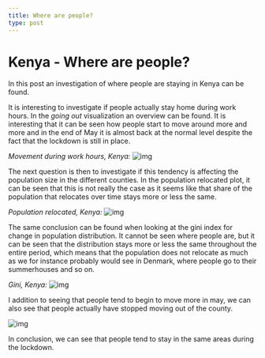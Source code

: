 ```yaml
---
title: Where are people?
type: post
---
```

# **Kenya - Where are people?**

In this post an investigation of where people are staying in Kenya can be found. 

It is interesting to investigate if people actually stay home during work hours. In the *going out* visualization an overview can be found. It is interesting that it can be seen how people start to move around more and more and in the end of May it is almost back at the normal level despite the fact that the lockdown is still in place. 

*Movement during work hours, Kenya:*
![img](/kenya_going_out_work.PNG)

The next question is then to investigate if this tendency is affecting the population size in the different counties. In the population relocated plot, it can be seen that this is not really the case as it seems like that share of the population that relocates over time stays more or less the same.  

*Population relocated, Kenya:*
![img](/kenya_pop_relocated.PNG)

The same conclusion can be found when looking at the gini index for change in population distribution. It cannot be seen where people are, but it can be seen that the distribution stays more or less the same throughout the entire period, which means that the population does not relocate as much as we for instance probably would see in Denmark, where people go to their summerhouses and so on. 

*Gini, Kenya:*
![img](/kenya_gini.PNG)

I addition to seeing that people tend to begin to move more in may, we can also see that people actually have stopped moving out of the county.

![img](/nairobi_pop_map.PNG)

In conclusion, we can see that people tend to stay in the same areas during the lockdown. 